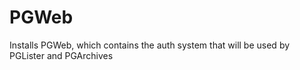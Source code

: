 # PGWeb

Installs PGWeb, which contains the auth system that will be used by PGLister and PGArchives

